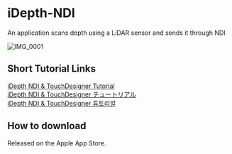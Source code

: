 # iDepth-NDI
An application scans depth using a LiDAR sensor and sends it through NDI    

![IMG_0001](https://github.com/user-attachments/assets/0f097236-4d49-4097-a652-decd29c5fd9a)

## Short Tutorial Links    
<a href="https://www.gwangyulee.com/p/idepth-ndi-tutorial-en.html" target="_blank">iDepth NDI & TouchDesigner Tutorial</a>    
<a href="https://www.gwangyulee.com/p/idepth-ndi-tutorial-jp.html" target="_blank">iDepth NDI & TouchDesigner チュートリアル</a>    
<a href="https://www.gwangyulee.com/p/idepth-ndi-tutorial-kr.html" target="_blank">iDepth NDI & TouchDesigner 튜토리얼</a>    

## How to download
Released on the Apple App Store.    

